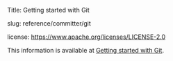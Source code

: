 Title: Getting started with Git

slug: reference/committer/git

license: https://www.apache.org/licenses/LICENSE-2.0

This information is available at <a href="https://infra.apache.org/git-primer.html">Getting started with Git</a>.
